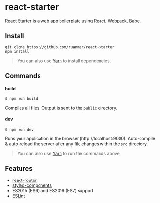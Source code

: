 # react-starter

React Starter is a web app boilerplate using React, Webpack, Babel.

## Install

```
git clone https://github.com/ruanmer/react-starter
npm install
```

> You can also use [Yarn](https://yarnpkg.com/) to install dependencies.

## Commands

#### build

```
$ npm run build
```

Compiles all files. Output is sent to the `public` directory.

#### dev

```
$ npm run dev
```

Runs your application in the browser (http://localhost:9000). Auto-compile & auto-reload the server after any file changes within the `src` directory.

> You can also use [Yarn](https://yarnpkg.com/) to run the commands above.

## Features

* [react-router](https://github.com/ReactTraining/react-router)
* [styled-components](https://github.com/styled-components/styled-components)
* ES2015 (ES6) and ES2016 (ES7) support
* [ESLint](http://eslint.org/)

